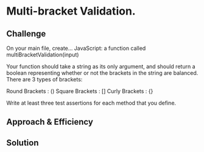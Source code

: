 # Multi-bracket Validation.
<!-- Short summary or background information -->

## Challenge
On your main file, create…
JavaScript: a function called multiBracketValidation(input)

Your function should take a string as its only argument, and should return a boolean representing whether or not the brackets in the string are balanced. There are 3 types of brackets:

Round Brackets : ()
Square Brackets : []
Curly Brackets : {}

Write at least three test assertions for each method that you define.

## Approach & Efficiency
<!-- What approach did you take? Why? What is the Big O space/time for this approach? -->

## Solution
<!-- Embedded whiteboard image -->